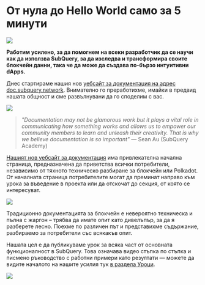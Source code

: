 # От нула до Hello World само за 5 минути

![](https://miro.medium.com/max/1400/1*g51P_PPoseNqEfCBgvpXXA.png)

**Работим усилено, за да помогнем на всеки разработчик да се научи как да използва SubQuery, за да изследва и трансформира своите блокчейн данни, така че да може да създава по-бързо интуитивни dApps.**

Днес стартираме нашия нов [уебсайт за документация на адрес doc.subquery.network](https://doc.subquery.network/). Внимателно го преработихме, имайки в предвид нашата общност и сме развълнувани да го споделим с вас.

![](https://miro.medium.com/max/1200/1*snyFSjyQ9q116bmIcaVfsQ.gif)

> _"Documentation may not be glamorous work but it plays a vital role in communicating how something works and allows us to empower our community members to learn and unleash their creativity. That is why we believe documentation is so important"_ — Sean Au (SubQuery Academy)

[Нашият нов уебсайт за документация](https://doc.subquery.network/) има привлекателна начална страница, предназначена да приветства всички потребители, независимо от тяхното техническо разбиране за блокчейн или Polkadot. От началната страница потребителите могат да преминат направо към урока за въведение в проекта или да отскочат до секция, от която се интересуват.

![](https://miro.medium.com/max/1400/1*obZau98aya3Ohtc43DAuEw.png)

Традиционно документацията за блокчейн е невероятно техническа и пълна с жаргон – трябва да имате опит като дивелъпър, за да я разберете лесно. Поехме по различен път и представихме съдържание, разбираемо за потребители със всякакъв опит.

Нашата цел е да публикуваме урок за всяка част от основната функционалност в SubQuery. Това означава видео стъпка по стъпка и писмено ръководство с работни примери като резултати — можете да видите началото на нашите усилия тук [в раздела Уроци](https://doc.subquery.network/tutorials_examples/howto.html).

![](https://miro.medium.com/max/1200/1*nxy4aDTaQ0EMGudm0QW09g.gif)
